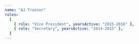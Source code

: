 ```yaml
---
name: "AJ Trainor"
roles:
  [
    { role: "Vice President", yearsActive: "2015-2016" },
    { role: "Secretary", yearsActive: "2014-2015" },
  ]
---
```


